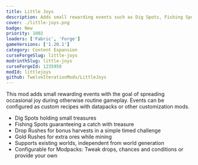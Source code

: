 ```yaml
---
title: Little Joys
description: Adds small rewarding events such as Dig Spots, Fishing Spots, Drop Rushes and Gold Rushes.
cover: ./little-joys.png
badge: New
priority: 1002
loaders: ['Fabric', 'Forge']
gameVersions: ['1.20.1']
category: Content Expansion
curseForgeSlug: little-joys
modrinthSlug: little-joys
curseForgeId: 1235950
modId: littlejoys
github: TwelveIterationMods/LittleJoys
---
```


This mod adds small rewarding events with the goal of spreading occasional joy during otherwise routine gameplay. Events can be configured as custom recipes with datapacks or other customization mods.

- Dig Spots holding small treasures
- Fishing Spots guaranteeing a catch with treasure
- Drop Rushes for bonus harvests in a simple timed challenge
- Gold Rushes for extra ores while mining
- Supports existing worlds, independent from world generation
- Configurable for Modpacks: Tweak drops, chances and conditions or provide your own
